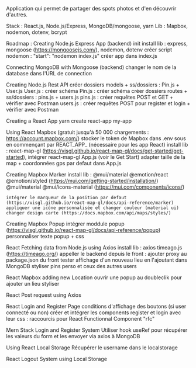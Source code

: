 Application qui permet de partager des spots photos et d'en découvrir d'autres.

Stack : React.js, Node.js/Express, MongoDB/mongoose, yarn
Lib : Mapbox, nodemon, dotenv, bcrypt

Roadmap :
Creating Node.js Express App (backend)
    init
    install lib : express, mongoose (https://mongoosejs.com/), nodemon, dotenv
    créer script nodemon : "start": "nodemon index.js"
    créer app dans index.js

Connecting MongoDB with Mongoose (backend)
    changer le nom de la database dans l'URL de connection

Creating Node.js Rest API
    créer dossiers models + ss/dossiers : Pin.js + User.js
        User.js : créer schéma
        Pin.js : créer schéma
    créer dossiers routes + ss/dossiers : pins.js + users.js
        pins.js : créer requêtes POST et GET + vérifier avec Postman
        users.js : créer requêtes POST pour register et login + vérifier avec Postman

Creating a React App
    yarn create react-app my-app

Using React Mapbox (gratuit jusqu'à 50 000 chargements : https://account.mapbox.com/)
    stocker le token de Mapbox dans .env sous en commençant par REACT_APP_ (nécessaire pour les app React)
    install lib : 
        react-map-gl (https://visgl.github.io/react-map-gl/docs/get-started/get-started),
    intégrer react-map-gl App.js (voir le Get Start)
    adapter taille de la map + coordonnées gps par defaut dans App.js

Creating Mapbox Marker
    install lib : 
        @mui/material @emotion/react @emotion/styled (https://mui.com/getting-started/installation/)
        @mui/material @mui/icons-material (https://mui.com/components/icons/)
    
    intégrer le marqueur de la position par defaut (https://visgl.github.io/react-map-gl/docs/api-reference/marker)
    appliquer une icône personnalisée et changer couleur (material ui)
    changer design carte (https://docs.mapbox.com/api/maps/styles/)

Creating Mapbox Popup
    intégrer moddule popup (https://visgl.github.io/react-map-gl/docs/api-reference/popup)
    personnaliser texte popup + css

React Fetching data from Node.js using Axios
    install lib : axios timeago.js (https://timeago.org/)
    appeller le backend depuis le front : ajouter proxy au package.json du front
    tester affichage d'un nouveau lieu en l'ajoutant dans MongoDB
    styliser pins perso et ceux des autres users

React Mapbox adding new Location
    ouvrir une popup au doubleclik pour ajouter un lieu
    styliser

React Post request using Axios


React Login and Register Page
    conditions d'affichage des boutons (si user connecté ou non)
    créer et intégrer les components register et login avec leur css : raccourcis pour React Functionnal Component "rfc"

Mern Stack Login and Register System
        Utiliser hook useRef pour récupérer les valeurs du form et les envoyer via axios à MongoDB

Using React Local Storage
    Récupérer le username dans le localstorage

React Logout System using Local Storage

